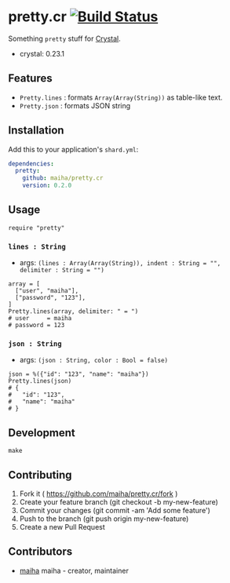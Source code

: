 # pretty.cr [![Build Status](https://travis-ci.org/maiha/pretty.cr.svg?branch=master)](https://travis-ci.org/maiha/pretty.cr)

Something `pretty` stuff for [Crystal](http://crystal-lang.org/).

- crystal: 0.23.1

## Features

- `Pretty.lines` : formats `Array(Array(String))` as table-like text.
- `Pretty.json` : formats JSON string

## Installation

Add this to your application's `shard.yml`:

```yaml
dependencies:
  pretty:
    github: maiha/pretty.cr
    version: 0.2.0
```

## Usage

```crystal
require "pretty"
```

### `lines : String`
- args: `(lines : Array(Array(String)), indent : String = "", delimiter : String = "")`

```crystal
array = [
  ["user", "maiha"],
  ["password", "123"],
]
Pretty.lines(array, delimiter: " = ")
# user     = maiha
# password = 123
```

### `json : String`
- args: `(json : String, color : Bool = false)`

```crystal
json = %({"id": "123", "name": "maiha"})
Pretty.lines(json)
# {
#   "id": "123",
#   "name": "maiha"
# }
```

## Development

```shell
make
```

## Contributing

1. Fork it ( https://github.com/maiha/pretty.cr/fork )
2. Create your feature branch (git checkout -b my-new-feature)
3. Commit your changes (git commit -am 'Add some feature')
4. Push to the branch (git push origin my-new-feature)
5. Create a new Pull Request

## Contributors

- [maiha](https://github.com/maiha) maiha - creator, maintainer
